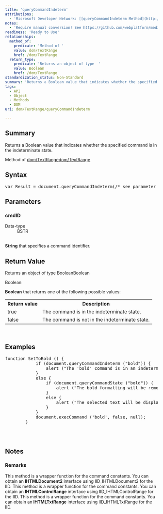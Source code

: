 ```yaml
---
title: 'queryCommandIndeterm'
attributions:
  - 'Microsoft Developer Network: [[queryCommandIndeterm Method](http://msdn.microsoft.com/en-us/library/ie/ms536678(v=vs.85).aspx) Article]'
notes:
  - 'Require manual conversion! See https://github.com/webplatform/mediawiki-conversion/issues/24'
readiness: 'Ready to Use'
relationships:
  method_of:
    predicate: 'Method of '
    value: dom/TextRange
    href: /dom/TextRange
  return_type:
    predicate: 'Returns an object of type  '
    value: Boolean
    href: /dom/TextRange
standardization_status: Non-Standard
summary: 'Returns a Boolean value that indicates whether the specified command is in the indeterminate state.'
tags:
  - API
  - Object
  - Methods
  - DOM
uri: dom/TextRange/queryCommandIndeterm

---
```

<p>
</p>
<h2>Summary</h2>
<p>
Returns a Boolean value that indicates whether the specified command is in the indeterminate state.</p><p>Method of <a href="/dom/TextRange">dom/TextRange</a><a href="/dom/TextRange">dom/TextRange</a>
</p>
<h2>Syntax</h2>
<pre class="js">
var Result = document.queryCommandIndeterm(/* see parameter list */);
</pre>
<h2>Parameters</h2>
<h3>cmdID</h3>
<dl><dt> Data-type</dt>
<dd> BSTR</dd></dl><p><br/><b>String</b> that specifies a command identifier.
</p>
<h2>Return Value</h2>
<p>Returns an object of type  BooleanBoolean
</p><p>Boolean
</p><p><b>Boolean</b> that returns one of the following possible values:
</p>
<table class="wikitable"><tr><th>Return value
</th>
<th>Description
</th></tr><tr><td>true
</td>
<td>The command is in the indeterminate state.
</td></tr><tr><td>false
</td>
<td>The command is not in the indeterminate state.
</td></tr></table><p> 
</p>
<h2>Examples</h2>
<div class="example">
<pre class="js">
function SetToBold () {
            if (document.queryCommandIndeterm ("bold")) {
                alert ("The 'bold' command is in an indeterminate state.");
            }
            else {
                if (document.queryCommandState ("bold")) {
                    alert ("The bold formatting will be removed from the selected text.");
                }
                else {
                    alert ("The selected text will be displayed in bold.");
                }
            }
            document.execCommand ('bold', false, null);
        }

</pre>
<p><br/></p>
</div>
<h2>Notes</h2>
<h3>Remarks</h3>
<p>This method is a wrapper function for the command constants. You can obtain an <b>IHTMLDocument2</b> interface using IID_IHTMLDocument2 for the IID.
This method is a wrapper function for the command constants. You can obtain an <b>IHTMLControlRange</b> interface using IID_IHTMLControlRange for the IID.
This method is a wrapper function for the command constants. You can obtain an <b>IHTMLTxtRange</b> interface using IID_IHTMLTxtRange for the IID.
</p>
